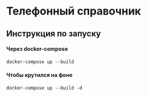 # Телефонный справочник

## Инструкция по запуску
#### Через docker-compose

<code>docker-compose up --build</code>

#### Чтобы крутился на фоне
<code>docker-compose up --build -d</code>